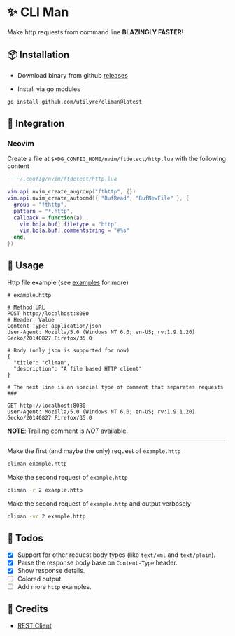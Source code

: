 # ✨ CLI Man

Make http requests from command line **BLAZINGLY FASTER**!

## 📦 Installation

- Download binary from github [releases](https://github.com/utilyre/climan/releases/latest)

- Install via go modules

```bash
go install github.com/utilyre/climan@latest
```

## 🌠 Integration

### Neovim

Create a file at `$XDG_CONFIG_HOME/nvim/ftdetect/http.lua` with the following content

```lua
-- ~/.config/nvim/ftdetect/http.lua

vim.api.nvim_create_augroup("fthttp", {})
vim.api.nvim_create_autocmd({ "BufRead", "BufNewFile" }, {
  group = "fthttp",
  pattern = "*.http",
  callback = function(a)
    vim.bo[a.buf].filetype = "http"
    vim.bo[a.buf].commentstring = "#%s"
  end,
})
```

## 🚀 Usage

Http file example (see [examples](/examples) for more)

```http
# example.http

# Method URL
POST http://localhost:8080
# Header: Value
Content-Type: application/json
User-Agent: Mozilla/5.0 (Windows NT 6.0; en-US; rv:1.9.1.20) Gecko/20140827 Firefox/35.0

# Body (only json is supported for now)
{
  "title": "climan",
  "description": "A file based HTTP client"
}

# The next line is an special type of comment that separates requests
###

GET http://localhost:8080
User-Agent: Mozilla/5.0 (Windows NT 6.0; en-US; rv:1.9.1.20) Gecko/20140827 Firefox/35.0
```

**NOTE**: Trailing comment is _NOT_ available.

---

Make the first (and maybe the only) request of `example.http`

```bash
climan example.http
```

Make the second request of `example.http`

```bash
climan -r 2 example.http
```

Make the second request of `example.http` and output verbosely

```bash
climan -vr 2 example.http
```

## 🔖 Todos

- [x] Support for other request body types (like `text/xml` and `text/plain`).
- [x] Parse the response body base on `Content-Type` header.
- [x] Show response details.
- [ ] Colored output.
- [ ] Add more `http` examples.

## 📢 Credits

- [REST Client](https://github.com/Huachao/vscode-restclient)
